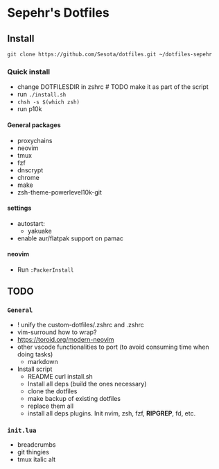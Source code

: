 # Sepehr's Dotfiles

## Install

`git clone https://github.com/Sesota/dotfiles.git ~/dotfiles-sepehr`

### Quick install

- change DOTFILESDIR in zshrc  # TODO make it as part of the script
- run `./install.sh`
- `chsh -s $(which zsh)`
- run p10k

#### General packages
- proxychains
- neovim
- tmux
- fzf
- dnscrypt
- chrome
- make
- zsh-theme-powerlevel10k-git

#### settings
- autostart:
  - yakuake
- enable aur/flatpak support on pamac

#### neovim
- Run `:PackerInstall`

## TODO
### `General`

- ! unify the custom-dotfiles/.zshrc and .zshrc
- vim-surround how to wrap?
- https://toroid.org/modern-neovim
- other vscode functionalities to port (to avoid consuming time when doing tasks)
  - markdown
- Install script
  - README curl install.sh
  - Install all deps (build the ones necessary)
  - clone the dotfiles
  - make backup of existing dotfiles
  - replace them all
  - install all deps plugins. Init nvim, zsh, fzf, **RIPGREP**, fd, etc.

### `init.lua`

- breadcrumbs
- git thingies
- tmux italic alt
